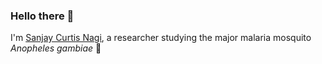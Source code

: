### Hello there 👋

I'm [Sanjay Curtis Nagi](https://www.sanjaycnagi.com), a researcher studying the major malaria mosquito *Anopheles gambiae* 🦟
